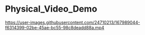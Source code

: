 # Physical_Video_Demo

https://user-images.githubusercontent.com/24710213/167989044-f6314399-02be-45ae-bc55-98c8deadd88a.mp4

